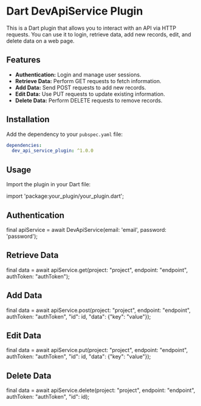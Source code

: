 # Dart DevApiService Plugin

This is a Dart plugin that allows you to interact with an API via HTTP requests. You can use it to login, retrieve data, add new records, edit, and delete data on a web page.

## Features

- **Authentication:** Login and manage user sessions.
- **Retrieve Data:** Perform GET requests to fetch information.
- **Add Data:** Send POST requests to add new records.
- **Edit Data:** Use PUT requests to update existing information.
- **Delete Data:** Perform DELETE requests to remove records.

## Installation

Add the dependency to your `pubspec.yaml` file:

```yaml
dependencies:
  dev_api_service_plugin: ^1.0.0
```

## Usage

Import the plugin in your Dart file:

import 'package:your_plugin/your_plugin.dart';

## Authentication

final apiService = await DevApiService(email: 'email', password: 'password');

## Retrieve Data

final data = await apiService.get(project: "project", endpoint: "endpoint", authToken: "authToken");

## Add Data

final data = await apiService.post(project: "project", endpoint: "endpoint", authToken: "authToken", "id": id, "data": {"key": "value"});

## Edit Data

final data = await apiService.put(project: "project", endpoint: "endpoint", authToken: "authToken", "id": id, "data": {"key": "value"});

## Delete Data

final data = await apiService.delete(project: "project", endpoint: "endpoint", authToken: "authToken", "id": id);
